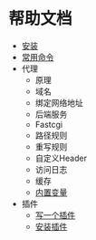 # 帮助文档
* [安装](main/Install.md)
* [常用命令](main/Commands.md)
* 代理
  * 原理
  * 域名
  * 绑定网络地址
  * 后端服务
  * Fastcgi
  * 路径规则
  * 重写规则
  * 自定义Header
  * 访问日志
  * 缓存
  * [内置变量](proxy/Variables.md)
* 插件
  * [写一个插件](https://github.com/TeaWeb/plugin)
  * [安装插件](https://github.com/TeaWeb/plugin#%E5%AE%89%E8%A3%85%E6%8F%92%E4%BB%B6)  